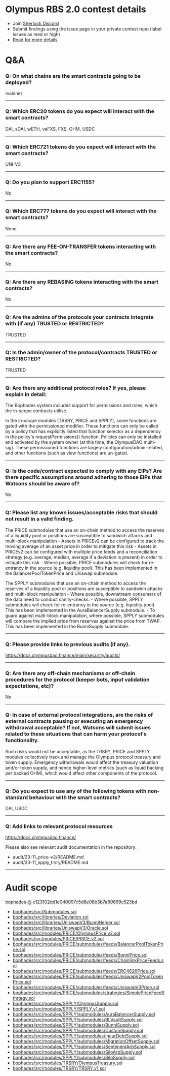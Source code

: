 
# Olympus RBS 2.0 contest details

- Join [Sherlock Discord](https://discord.gg/MABEWyASkp)
- Submit findings using the issue page in your private contest repo (label issues as med or high)
- [Read for more details](https://docs.sherlock.xyz/audits/watsons)

# Q&A

### Q: On what chains are the smart contracts going to be deployed?
mainnet
___

### Q: Which ERC20 tokens do you expect will interact with the smart contracts? 
DAI, sDAI, wETH, veFXS, FXS, OHM, USDC
___

### Q: Which ERC721 tokens do you expect will interact with the smart contracts? 
UNI-V3
___

### Q: Do you plan to support ERC1155?
No
___

### Q: Which ERC777 tokens do you expect will interact with the smart contracts? 
None
___

### Q: Are there any FEE-ON-TRANSFER tokens interacting with the smart contracts?

No
___

### Q: Are there any REBASING tokens interacting with the smart contracts?

No
___

### Q: Are the admins of the protocols your contracts integrate with (if any) TRUSTED or RESTRICTED?
TRUSTED
___

### Q: Is the admin/owner of the protocol/contracts TRUSTED or RESTRICTED?
TRUSTED
___

### Q: Are there any additional protocol roles? If yes, please explain in detail:
The Bophades system includes support for permissions and roles, which the in-scope contracts utilise.

In the in-scope modules (TRSRY, PRICE and SPPLY), some functions are gated with the permissioned modifier. These functions can only be called by a policy that has explicitly listed that function selector as a dependency in the policy's requestPermissions() function. Policies can only be installed and activated by the system owner (at this time, the OlympusDAO multi-sig). These permissioned functions are largely configuration/admin-related, and other functions (such as view functions) are un-gated.
___

### Q: Is the code/contract expected to comply with any EIPs? Are there specific assumptions around adhering to those EIPs that Watsons should be aware of?
No
___

### Q: Please list any known issues/acceptable risks that should not result in a valid finding.
The PRICE submodules that use an on-chain method to access the reserves of a liquidity pool or positions are susceptible to sandwich attacks and multi-block manipulation
    - Assets in PRICEv2 can be configured to track the moving average of an asset price in order to mitigate this risk
    - Assets in PRICEv2 can be configured with multiple price feeds and a reconciliation strategy (e.g. average, median, average if a deviation is present) in order to mitigate this risk
    - Where possible, PRICE submodules will check for re-entrancy in the source (e.g. liquidity pool). This has been implemented in the BalancerPoolTokenPrice and Uniswap submodule.

The SPPLY submodules that use an on-chain method to access the reserves of a liquidity pool or positions are susceptible to sandwich attacks and multi-block manipulation
    - Where possible, downstream consumers of the data need to conduct sanity-checks.
    - Where possible, SPPLY submodules will check for re-entrancy in the source (e.g. liquidity pool). This has been implemented in the AuraBalancerSupply submodule.
    - To guard against multi-block manipulation, where possible, SPPLY submodules will compare the implied price from reserves against the price from TWAP. This has been implemented in the BunniSupply submodule.
___

### Q: Please provide links to previous audits (if any).
https://docs.olympusdao.finance/main/security/audits/
___

### Q: Are there any off-chain mechanisms or off-chain procedures for the protocol (keeper bots, input validation expectations, etc)?
No
___

### Q: In case of external protocol integrations, are the risks of external contracts pausing or executing an emergency withdrawal acceptable? If not, Watsons will submit issues related to these situations that can harm your protocol's functionality.
Such risks would not be acceptable, as the TRSRY, PRICE and SPPLY modules collectively track and manage the Olympus protocol treasury and token supply. Emergency withdrawals would affect the treasury valuation and/or token supply, and hence higher-level metrics (such as liquid backing per backed OHM), which would affect other components of the protocol.
___

### Q: Do you expect to use any of the following tokens with non-standard behaviour with the smart contracts?
DAI, USDC
___

### Q: Add links to relevant protocol resources
https://docs.olympusdao.finance/

Please also see relevant audit documentation in the repository:

- audit/23-11_price-v2/README.md
- audit/23-11_spply_trsry/README.md
___



# Audit scope


[bophades @ c123102dd1e040097c5d8e08b3b7a60699c523bd](https://github.com/OlympusDAO/bophades/tree/c123102dd1e040097c5d8e08b3b7a60699c523bd)
- [bophades/src/Submodules.sol](bophades/src/Submodules.sol)
- [bophades/src/libraries/Deviation.sol](bophades/src/libraries/Deviation.sol)
- [bophades/src/libraries/UniswapV3/BunniHelper.sol](bophades/src/libraries/UniswapV3/BunniHelper.sol)
- [bophades/src/libraries/UniswapV3/Oracle.sol](bophades/src/libraries/UniswapV3/Oracle.sol)
- [bophades/src/modules/PRICE/OlympusPrice.v2.sol](bophades/src/modules/PRICE/OlympusPrice.v2.sol)
- [bophades/src/modules/PRICE/PRICE.v2.sol](bophades/src/modules/PRICE/PRICE.v2.sol)
- [bophades/src/modules/PRICE/submodules/feeds/BalancerPoolTokenPrice.sol](bophades/src/modules/PRICE/submodules/feeds/BalancerPoolTokenPrice.sol)
- [bophades/src/modules/PRICE/submodules/feeds/BunniPrice.sol](bophades/src/modules/PRICE/submodules/feeds/BunniPrice.sol)
- [bophades/src/modules/PRICE/submodules/feeds/ChainlinkPriceFeeds.sol](bophades/src/modules/PRICE/submodules/feeds/ChainlinkPriceFeeds.sol)
- [bophades/src/modules/PRICE/submodules/feeds/ERC4626Price.sol](bophades/src/modules/PRICE/submodules/feeds/ERC4626Price.sol)
- [bophades/src/modules/PRICE/submodules/feeds/UniswapV2PoolTokenPrice.sol](bophades/src/modules/PRICE/submodules/feeds/UniswapV2PoolTokenPrice.sol)
- [bophades/src/modules/PRICE/submodules/feeds/UniswapV3Price.sol](bophades/src/modules/PRICE/submodules/feeds/UniswapV3Price.sol)
- [bophades/src/modules/PRICE/submodules/strategies/SimplePriceFeedStrategy.sol](bophades/src/modules/PRICE/submodules/strategies/SimplePriceFeedStrategy.sol)
- [bophades/src/modules/SPPLY/OlympusSupply.sol](bophades/src/modules/SPPLY/OlympusSupply.sol)
- [bophades/src/modules/SPPLY/SPPLY.v1.sol](bophades/src/modules/SPPLY/SPPLY.v1.sol)
- [bophades/src/modules/SPPLY/submodules/AuraBalancerSupply.sol](bophades/src/modules/SPPLY/submodules/AuraBalancerSupply.sol)
- [bophades/src/modules/SPPLY/submodules/BLVaultSupply.sol](bophades/src/modules/SPPLY/submodules/BLVaultSupply.sol)
- [bophades/src/modules/SPPLY/submodules/BunniSupply.sol](bophades/src/modules/SPPLY/submodules/BunniSupply.sol)
- [bophades/src/modules/SPPLY/submodules/CustomSupply.sol](bophades/src/modules/SPPLY/submodules/CustomSupply.sol)
- [bophades/src/modules/SPPLY/submodules/IncurDebtSupply.sol](bophades/src/modules/SPPLY/submodules/IncurDebtSupply.sol)
- [bophades/src/modules/SPPLY/submodules/MigrationOffsetSupply.sol](bophades/src/modules/SPPLY/submodules/MigrationOffsetSupply.sol)
- [bophades/src/modules/SPPLY/submodules/SentimentArbSupply.sol](bophades/src/modules/SPPLY/submodules/SentimentArbSupply.sol)
- [bophades/src/modules/SPPLY/submodules/SiloArbSupply.sol](bophades/src/modules/SPPLY/submodules/SiloArbSupply.sol)
- [bophades/src/modules/SPPLY/submodules/SiloSupply.sol](bophades/src/modules/SPPLY/submodules/SiloSupply.sol)
- [bophades/src/modules/TRSRY/OlympusTreasury.sol](bophades/src/modules/TRSRY/OlympusTreasury.sol)
- [bophades/src/modules/TRSRY/TRSRY.v1.sol](bophades/src/modules/TRSRY/TRSRY.v1.sol)


